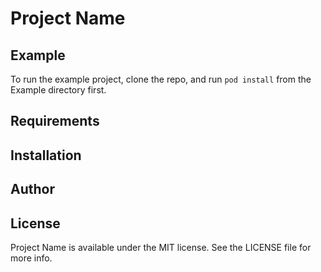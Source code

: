 
# Project Name


## Example

To run the example project, clone the repo, and run `pod install` from the Example directory first.

## Requirements

## Installation

## Author

## License

Project Name is available under the MIT license. See the LICENSE file for more info.
